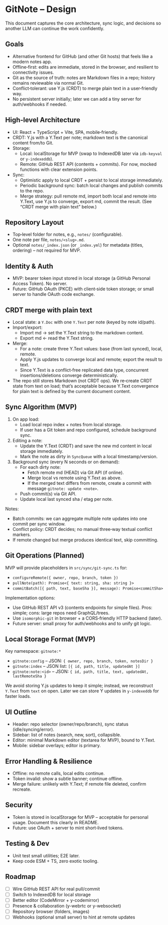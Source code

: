 # GitNote – Design

This document captures the core architecture, sync logic, and decisions so another LLM can continue the work confidently.

## Goals

- Alternative frontend for GitHub (and other Git hosts) that feels like a modern notes app.
- Offline‑first: edits are immediate, stored in the browser, and resilient to connectivity issues.
- Git as the source of truth: notes are Markdown files in a repo; history remains reviewable via normal Git.
- Conflict‑tolerant: use Y.js (CRDT) to merge plain text in a user‑friendly way.
- No persistent server initially; later we can add a tiny server for auth/webhooks if needed.

## High‑level Architecture

- UI: React + TypeScript + Vite, SPA, mobile‑friendly.
- CRDT: Y.js with a Y.Text per note; markdown text is the canonical content from/to Git.
- Storage:
  - Local: localStorage for MVP (swap to IndexedDB later via `idb-keyval` or `y-indexeddb`).
  - Remote: GitHub REST API (contents + commits). For now, mocked functions with clear extension points.
- Sync:
  - Optimistic apply to local CRDT + persist to local storage immediately.
  - Periodic background sync: batch local changes and publish commits to the repo.
  - Merge strategy: pull remote md, import both local and remote into Y.Text, use Y.js to converge, export md, commit the result. (See “CRDT merge with plain text” below.)

## Repository Layout

- Top‑level folder for notes, e.g., `notes/` (configurable).
- One note per file, `notes/<slug>.md`.
- Optional `notes/_index.json` (or `_index.yml`) for metadata (titles, ordering) – not required for MVP.

## Identity & Auth

- MVP: bearer token input stored in local storage (a GitHub Personal Access Token). No server.
- Future: GitHub OAuth (PKCE) with client‑side token storage; or small server to handle OAuth code exchange.

## CRDT merge with plain text

- Local state: a `Y.Doc` with one `Y.Text` per note (keyed by note id/path).
- Import/export:
  - Import md → set the Y.Text string to the markdown content.
  - Export md ← read the Y.Text string.
- Merge:
  - For a note: create three Y.Text values: base (from last synced), local, remote.
  - Apply Y.js updates to converge local and remote; export the result to text.
  - Since Y.Text is a conflict‑free replicated data type, concurrent insertions/deletions converge deterministically.
- The repo still stores Markdown (not CRDT ops). We re‑create CRDT state from text on load; that’s acceptable because Y.Text convergence for plain text is defined by the current document content.

## Sync Algorithm (MVP)

1. On app load:
   - Load local repo index + notes from local storage.
   - If user has a Git token and repo configured, schedule background sync.
2. Editing a note:
   - Update the Y.Text (CRDT) and save the new md content in local storage immediately.
   - Mark the note as dirty in `SyncQueue` with a local timestamp/version.
3. Background sync (every N seconds or on demand):
   - For each dirty note:
     - Fetch remote md (HEAD) via Git API (if online).
     - Merge local vs remote using Y.Text as above.
     - If the merged text differs from remote, create a commit with message `gitnote: update <note>`.
   - Push commit(s) via Git API.
   - Update local last synced sha / etag per note.

Notes:
- Batch commits: we can aggregate multiple note updates into one commit per sync window.
- Conflict policy: CRDT decides; no manual three‑way textual conflict markers.
- If remote changed but merge produces identical text, skip committing.

## Git Operations (Planned)

MVP will provide placeholders in `src/sync/git-sync.ts` for:

- `configureRemote({ owner, repo, branch, token })`
- `pullNote(path): Promise<{ text: string, sha: string }>`
- `commitBatch([{ path, text, baseSha }], message): Promise<commitSha>`

Implementation options:
- Use GitHub REST API v3 (contents endpoints for simple files). Pros: simple; cons: large repos need GraphQL/trees.
- Use `isomorphic-git` in browser + a CORS‑friendly HTTP backend (later).
- Future server: small proxy for auth/webhooks and to unify git logic.

## Local Storage Format (MVP)

Key namespace: `gitnote:*`

- `gitnote:config` – JSON: `{ owner, repo, branch, token, notesDir }`
- `gitnote:index` – JSON list: `[{ id, path, title, updatedAt }]`
- `gitnote:note:<id>` – JSON: `{ id, path, title, text, updatedAt, lastRemoteSha }`

We avoid storing Y.js updates to keep it simple; instead, we reconstruct `Y.Text` from `text` on open. Later we can store Y updates in `y-indexeddb` for faster loads.

## UI Outline

- Header: repo selector (owner/repo/branch), sync status (idle/syncing/error).
- Sidebar: list of notes (search, new, sort), collapsible.
- Editor: minimal Markdown editor (textarea for MVP), bound to Y.Text.
- Mobile: sidebar overlays; editor is primary.

## Error Handling & Resilience

- Offline: no remote calls, local edits continue.
- Token invalid: show a subtle banner; continue offline.
- Merge failure: unlikely with Y.Text; if remote file deleted, confirm recreate.

## Security

- Token is stored in localStorage for MVP – acceptable for personal usage. Document this clearly in README.
- Future: use OAuth + server to mint short‑lived tokens.

## Testing & Dev

- Unit test small utilities; E2E later.
- Keep code ESM + TS, zero exotic tooling.

## Roadmap

- [ ] Wire GitHub REST API for real pull/commit
- [ ] Switch to IndexedDB for local storage
- [ ] Better editor (CodeMirror + y-codemirror)
- [ ] Presence & collaboration (y-webrtc or y-websocket)
- [ ] Repository browser (folders, images)
- [ ] Webhooks (optional small server) to hint at remote updates

